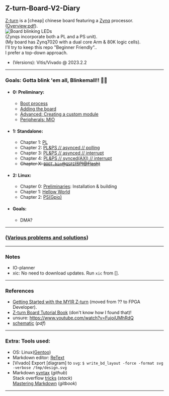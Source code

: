 ## Z-turn-Board-V2-Diary
[Z-turn](https://www.myirtech.com/list.asp?id=708) is a [cheap] chinese board featuring a [Zynq](https://www.xilinx.com/products/silicon-devices/soc/zynq-7000.html) processor. ([Overview:pdf](https://www.myirtech.com/download/Zynq7000/Z-turnBoardV2.pdf)).  
![](site/images/preview.gif "Board blinking LEDs")  
(Zynqs incorporate both a PL and a PS unit).  
(My board has Zynq7020 with a dual core Arm & 80K logic cells).  
I'll try to keep this repo "Beginner Friendly"..  
I prefer a top-down approach.  
* (Versions): Vitis/Vivado @ 2023.2.2

---

### Goals: Gotta blink 'em all, Blinkemall!! 🧶🧶
* #### 0: Preliminary:
    * [Boot process](site/Preliminary/Boot_process/README.md)
    * [Adding the board](site/Preliminary/Adding_the_board/README.md)
    * [Advanced: Creating a custom module](site/Preliminary/Module/README.md)
    * [Peripherals: MIO](site/Preliminary/Peripherals/README.md)
* #### 1: Standalone:
    * Chapter 1: [PL](site/projects/standalone/PL/README.md)
    * Chapter 2: [PL&PS // asynced // polling](site/projects/standalone/PL&PS.asynced/README.md)
    * Chapter 3: [PL&PS // asynced // interrupt](site/projects/standalone/PL&PS.asynced.interrupt/README.md)
    * Chapter 4: [PL&PS // synced(AXI) // interrupt](site/projects/standalone/PL&PS.synced/README.md)
    * ~~Chapter X: [`BOOT.bin`@`QSPI`(SPI@Flash)](site/projects/standalone/qspi/README.md)~~
* #### 2: Linux:
    * Chapter 0: [Preliminaries](site/projects/linux/preliminary/README.md): Installation & building
    * Chapter 1: [Hellow World](site/projects/linux/hellow_world/README.md)
    * Chapter 2: [PS(Gpio)](site/projects/linux/gpio/README.md)
* #### Goals:
    * DMA?

---

### ([Various problems and solutions](Problems.md))

---

### Notes

* IO-planner
* xic: No need to download updates. Run `xic` from [].

---

### References

* [Getting Started with the MYIR Z-turn](https://www.youtube.com/watch?v=fVrcUiYxe7M) (moved from ?? to FPGA Developer).
* [Z-turn Board Tutorial Book](https://www.myirtech.com/soft.asp?id=969) (don't know how I found that)!
* unsure: https://www.youtube.com/watch?v=FujoiUMhRdQ
* [schematic](https://www.myirtech.com/download/Zynq7000/zturnv2Schematic.pdf) (*pdf*)

---

### Extra: Tools used:
* OS: Linux([Gentoo](https://www.gentoo.org/))
* Markdown editor: [ReText](https://github.com/retext-project/retext)
* [Vivado] Export [diagram] to `svg`: `$ write_bd_layout -force -format svg -verbose /tmp/design.svg`
* Markdown [syntax](https://docs.github.com/en/get-started/writing-on-github/getting-started-with-writing-and-formatting-on-github/basic-writing-and-formatting-syntax) (*github*)  
Stack overflow [tricks](https://stackoverflow.com/editing-help) (*stack*)  
[Mastering Markdown](https://roachhd.gitbooks.io/master-markdown/content/) (*gitbook*)
---
